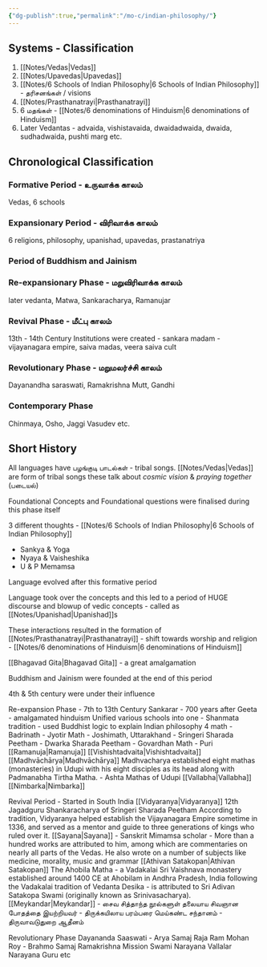 ```yaml
---
{"dg-publish":true,"permalink":"/mo-c/indian-philosophy/"}
---
```




## Systems - Classification 
1. [[Notes/Vedas\|Vedas]]
2. [[Notes/Upavedas\|Upavedas]] 
4. [[Notes/6 Schools of Indian Philosophy\|6 Schools of Indian Philosophy]] - தரிசனங்கள் / visions 
5. [[Notes/Prasthanatrayi\|Prasthanatrayi]]
6. 6 மதங்கள் - [[Notes/6 denominations of Hinduism\|6 denominations of Hinduism]]
7. Later Vedantas - advaida, vishistavaida, dwaidadwaida, dwaida, sudhadwaida, pushti marg etc. 

## Chronological Classification
### Formative Period - உருவாக்க காலம்
 Vedas, 6 schools
### Expansionary Period - விரிவாக்க காலம்
 6 religions, philosophy, upanishad, upavedas, prastanatriya  
### Period of Buddhism and Jainism

### Re-expansionary Phase - மறுவிரிவாக்க காலம்
 later vedanta, Matwa, Sankaracharya, Ramanujar
### Revival Phase - மீட்பு காலம்
 13th - 14th Century Institutions were created - sankara madam - vijayanagara empire, saiva madas, veera saiva cult
### Revolutionary Phase - மறுமலர்ச்சி காலம்
 Dayanandha saraswati, Ramakrishna Mutt, Gandhi
### Contemporary Phase
 Chinmaya, Osho, Jaggi Vasudev etc. 

## Short History

All languages have பழங்குடி பாடல்கள் - tribal songs. 
[[Notes/Vedas\|Vedas]] are form of tribal songs 
 these talk about *cosmic vision* & *praying together* (படையல்)

Foundational Concepts and Foundational questions were finalised during this phase itself 

3 different thoughts - [[Notes/6 Schools of Indian Philosophy\|6 Schools of Indian Philosophy]]
- Sankya & Yoga
- Nyaya & Vaisheshika
- U & P Memamsa 

Language evolved after this formative period 

Language took over the concepts and this led to a period of HUGE discourse and blowup of vedic concepts - called as [[Notes/Upanishad\|Upanishad]]s 

These interactions resulted in the formation of [[Notes/Prasthanatrayi\|Prasthanatrayi]] - shift towards worship and religion - [[Notes/6 denominations of Hinduism\|6 denominations of Hinduism]]

[[Bhagavad Gita\|Bhagavad Gita]] - a great amalgamation  

Buddhism and Jainism were founded at the end of this period 

4th & 5th century were under their influence

Re-expansion Phase - 7th to 13th Century
	Sankarar -
		700 years after Geeta - amalgamated hinduism 
		Unified various schools into one - Shanmata tradition - used Buddhist logic to explain Indian philosophy 
		4 math - Badrinath 
		- Jyotir Math - Joshimath, Uttarakhand
		- Sringeri Sharada Peetham
		- Dwarka Sharada Peetham
		- Govardhan Math - Puri
	[[Ramanuja\|Ramanuja]]
		[[Vishishtadvaita\|Vishishtadvaita]]
	[[Madhvāchārya\|Madhvāchārya]]
		Madhvacharya established eight mathas (monasteries) in Udupi with his eight disciples as its head along with Padmanabha Tirtha Matha. - Ashta Mathas of Udupi
	[[Vallabha\|Vallabha]]
	[[Nimbarka\|Nimbarka]]

 Revival Period - Started in South India
	 [[Vidyaranya\|Vidyaranya]] 12th Jagadguru Shankaracharya of Sringeri Sharada Peetham
	 According to tradition, Vidyaranya helped establish the Vijayanagara Empire sometime in 1336, and served as a mentor and guide to three generations of kings who ruled over it. 
	 [[Sayana\|Sayana]] - Sanskrit Mimamsa scholar - More than a hundred works are attributed to him, among which are commentaries on nearly all parts of the Vedas. He also wrote on a number of subjects like medicine, morality, music and grammar
	 [[Athivan Satakopan\|Athivan Satakopan]] The Ahobila Matha - a Vadakalai Sri Vaishnava monastery established around 1400 CE at Ahobilam in Andhra Pradesh, India following the Vadakalai tradition of Vedanta Desika - is attributed to Sri Adivan Satakopa Swami (originally known as Srinivasacharya). 
	 [[Meykandar\|Meykandar]] -  சைவ சித்தாந்த நூல்களுள் தலையாய சிவஞான போதத்தை இயற்றியவர் - திருக்கயிலாய பரம்பரை மெய்கண்ட சந்தானம் - திருவாவடுதுறை ஆதீனம்
 
Revolutionary Phase
	Dayananda Saaswati - Arya Samaj
	Raja Ram Mohan Roy - Brahmo Samaj
	Ramakrishna Mission
	Swami Narayana
	Vallalar
	Narayana Guru etc

